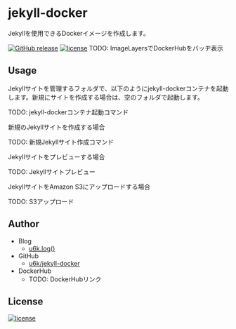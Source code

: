 # jekyll-docker

Jekyllを使用できるDockerイメージを作成します。

[![GitHub release](https://img.shields.io/github/release/u6k/jekyll-docker.svg)](https://github.com/u6k/jekyll-docker)
[![license](https://img.shields.io/github/license/u6k/jekyll-docker.svg)](https://github.com/u6k/jekyll-docker/blob/master/LICENSE)
TODO: ImageLayersでDockerHubをバッヂ表示

## Usage

Jekyllサイトを管理するフォルダで、以下のようにjekyll-dockerコンテナを起動します。新規にサイトを作成する場合は、空のフォルダで起動します。

TODO: jekyll-dockerコンテナ起動コマンド

新規のJekyllサイトを作成する場合

TODO: 新規Jekyllサイト作成コマンド

Jekyllサイトをプレビューする場合

TODO: Jekyllサイトプレビュー

JekyllサイトをAmazon S3にアップロードする場合

TODO: S3アップロード

## Author

- Blog
    - [u6k.log()](http://blog.u6k.me/)
- GitHub
    - [u6k/jekyll-docker](https://github.com/u6k/jekyll-docker)
- DockerHub
    - TODO: DockerHubリンク

## License

[![license](https://img.shields.io/github/license/u6k/jekyll-docker.svg)](https://github.com/u6k/jekyll-docker/blob/master/LICENSE)
